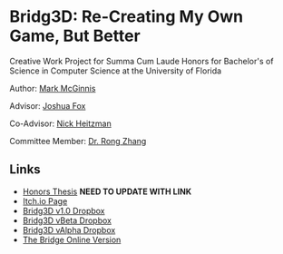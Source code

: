 # Bridg3D: Re-Creating My Own Game, But Better

Creative Work Project for Summa Cum Laude Honors for Bachelor's of Science in Computer Science at the University of Florida

Author: [Mark McGinnis](https://www.linkedin.com/in/mark-mcginnis-27a4641a3/)

Advisor: [Joshua Fox](https://www.eng.ufl.edu/about/contact/college-directory/name/joshua-fox/)

Co-Advisor: [Nick Heitzman](https://arts.ufl.edu/directory/profile/152471)

Committee Member: [Dr. Rong Zhang](https://www.cise.ufl.edu/zhang-rong/)
## Links

- [Honors Thesis](#Links) **NEED TO UPDATE WITH LINK**
- [Itch.io Page](https://l0k1dev.itch.io/bridg3d)
- [Bridg3D v1.0 Dropbox](https://www.dropbox.com/s/16zufy1s1j1teyy/Bridg3D.zip?dl=0)
- [Bridg3D vBeta Dropbox](https://www.dropbox.com/s/6xrw0qndncag60v/Bridg3D%20vBeta.zip?dl=0)
- [Bridg3D vAlpha Dropbox](https://www.dropbox.com/s/ygfshuuwf2yl5a7/Bridg3D%20vAlpha.zip?dl=0)
- [The Bridge Online Version](https://simmer.io/@L0k1/the-bridge)
